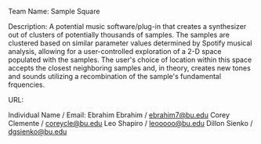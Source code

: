 Team Name: Sample Square


Description: A potential music software/plug-in that creates a synthesizer out of clusters of potentially thousands of samples. The samples are clustered based on similar parameter values determined by Spotify musical analysis, allowing for a user-controlled exploration of a 2-D space populated with the samples. The user's choice of location within this space accepts the closest neighboring samples and, in theory, creates new tones and sounds utilizing a recombination of the sample's fundamental frquencies. 


URL:


Individual Name / Email:
  Ebrahim Ebrahim / ebrahim7@bu.edu
  Corey Clemente / coreycle@bu.edu
  Leo Shapiro / leooooo@bu.edu
  Dillon Sienko / dgsienko@bu.edu

